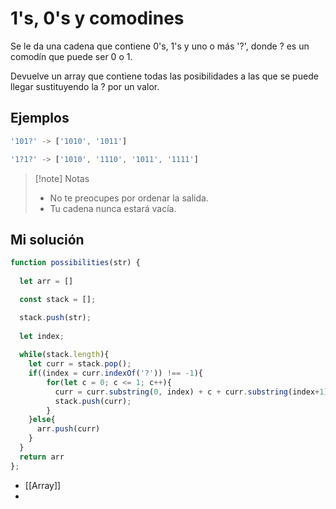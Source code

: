 # 1's, 0's y comodines

Se le da una cadena que contiene 0's, 1's y uno o más '?', donde ? es un comodín que puede ser 0 o 1.

Devuelve un array que contiene todas las posibilidades a las que se puede llegar sustituyendo la ? por un valor.

## Ejemplos

```js
'101?' -> ['1010', '1011']

'1?1?' -> ['1010', '1110', '1011', '1111']
```

> [!note] Notas
> - No te preocupes por ordenar la salida.
> - Tu cadena nunca estará vacía.

## Mi solución

```js
function possibilities(str) {
  
  let arr = []

  const stack = [];

  stack.push(str);
  
  let index;
  
  while(stack.length){
    let curr = stack.pop();
    if((index = curr.indexOf('?')) !== -1){
        for(let c = 0; c <= 1; c++){
          curr = curr.substring(0, index) + c + curr.substring(index+1);
          stack.push(curr);
        }
    }else{
      arr.push(curr)
    }
  }
  return arr
};
```

- [[Array]]
- 
